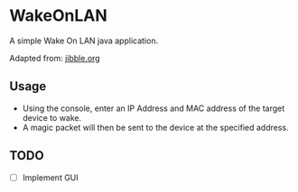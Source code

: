 # WakeOnLAN
A simple Wake On LAN java application.

Adapted from: [jibble.org](http://www.jibble.org/wake-on-lan/)

## Usage
- Using the console, enter an IP Address and MAC address of the target device to wake.
- A magic packet will then be sent to the device at the specified address.

## TODO
- [ ] Implement GUI
